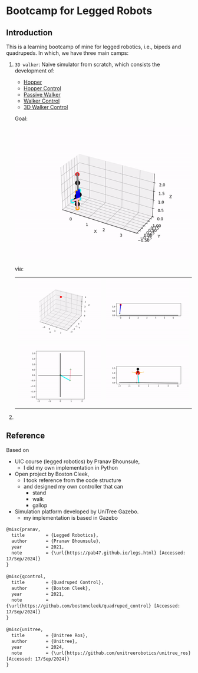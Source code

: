 # Bootcamp for Legged Robots
## Introduction
This is a learning bootcamp of mine for legged robotics, i.e., bipeds and quadrupeds. In which, we have three main camps:
1. $\texttt{3D walker}$: Naive simulator from scratch, which consists the development of:
    - [Hopper](/bootcamp_scripts/1_hopper_dynamics/README.md)
    - [Hopper Control](/bootcamp_scripts/2_hopper_control/README.md)
    - [Passive Walker](/bootcamp_scripts/3_passive_walker/README.md)
    - [Walker Control](/bootcamp_scripts/4_walker_control/README.md)
    - [3D Walker Control](/bootcamp_scripts/5_walker_3D_control/README.md)

    Goal:
    <p align="center">
      <img src="/viz/walker3D_control_partition_gif.gif"/>
    </p>
    via:
    <table align="center">
      <tr>
        <td align="center">
          <img src="/viz/bounce_3D.gif" alt="Projectile" width="300"/>
        </td>
        <td align="center">
          <img src="/viz/raibert_hopper_200.gif" alt="Raibert Hopper" width="300"/>
        </td>
      </tr>
      <tr>
        <td align="center">
          <img src="/viz/double_pendulum_cartesian_control.gif" alt="Double Pendulum" width="300"/>
        </td>
        <td align="center">
          <img src="/viz/passive_walker_control_partition.gif" alt="Passive Walker" width="300"/>
        </td>
      </tr>
    </table>

    

    
2.  
## Reference
Based on 
- UIC course (legged robotics) by Pranav Bhounsule, 
  - I did my own implementation in Python
- Open project by Boston Cleek, 
  - I took reference from the code structure
  - and designed my own controller that can
    - stand
    - walk
    - gallop
- Simulation platform developed by UniTree Gazebo.
  - my implementation is based in Gazebo

```
@misc{pranav,
  title        = {Legged Robotics},
  author       = {Pranav Bhounsule},
  year         = 2021,
  note         = {\url{https://pab47.github.io/legs.html} [Accessed: 17/Sep/2024]}
}

@misc{qcontrol,
  title        = {Quadruped Control},
  author       = {Boston Cleek},
  year         = 2021,
  note         = {\url{https://github.com/bostoncleek/quadruped_control} [Accessed: 17/Sep/2024]}
}

@misc{unitree,
  title        = {Unitree Ros},
  author       = {Unitree},
  year         = 2024,
  note         = {\url{https://github.com/unitreerobotics/unitree_ros} [Accessed: 17/Sep/2024]}
}